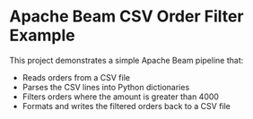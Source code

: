# Apache Beam CSV Order Filter Example

This project demonstrates a simple Apache Beam pipeline that:

- Reads orders from a CSV file
- Parses the CSV lines into Python dictionaries
- Filters orders where the amount is greater than 4000
- Formats and writes the filtered orders back to a CSV file